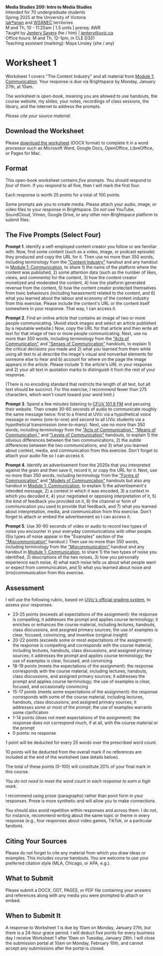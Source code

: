 **Media Studies 200: Intro to Media Studies**     
Intended for 70 undergraduate students     
Spring 2025 at the University of Victoria  
[lək̓ʷəŋən](https://www.songheesnation.ca/community/l-k-ng-n-traditional-territory) and [<u>W</u>SÁNEĆ](https://wsanec.com/) territories  
M and Th, 10 - 11:20am | 1.5 units | prereq: AWR   
Taught by [Jentery Sayers](https://jntry.work/) (he / him) | [jentery@uvic.ca](mailto:jentery@uvic.ca)    
Office hours: M and Th, 12-1pm, in CLE D331    
Teaching assistant (marking): Maya Linsley (she / any)

# Worksheet 1

Worksheet 1 covers "The Content Industry" and all material from [Module 1: Communication](https://jentery.github.io/mdia200v4/#module-1-communication). Your response is due via Brightspace by Monday, January 27th, at 10am. 

The worksheet is *open-book*, meaning you are allowed to use handouts, the course website, my slides, your notes, recordings of class sessions, the library, and the internet to address the prompts.

*Please cite your source material.*

## Download the Worksheet 

Please [download the worksheet](mdia200v4Worksheet1.docx) (DOCX format) to complete it in a word processor such as Microsoft Word, Google Docs, OpenOffice, LibreOffice, or Pages for Mac.  

## Format

This open-book worksheet contains *five* prompts. You should respond to *four* of them. If you respond to all five, then I will mark the first four. 

Each response is worth 25 points for a total of 100 points. 

Some prompts ask you to create media. Please attach your audio, image, or video files to your response in Brightspace. Do *not* use YouTube, SoundCloud, Vimeo, Google Drive, or any other non-Brightspace platform to submit files. 

## The Five Prompts (Select Four)

**Prompt 1**. Identify a self-employed content creator you follow or are familiar with. Now, find some content (such as a video, image, or podcast episode) they produced and copy the URL for it. Then use no more than 350 words, including terminology from the ["Content Industry"](https://bright.uvic.ca/d2l/le/lessons/365831/topics/3159683) handout and any handout in [Module 1: Communication](https://jentery.github.io/mdia200v4/#module-1-communication), to share 1) the name of the platform where the content was published, 2) some attention data (such as the number of likes, views, and comments) for the content, 3) how the content creator monetized and moderated the content, 4) how the platform generated revenue from the content, 5) how the content creator protected themselves from toxic behaviours (including harassment) related to the content, and 6) what you learned about the labour and economy of the content industry from this exercise. Please include the content's URL or the content itself somewhere in your response. That way, I can access it.

**Prompt 2**. Find an online article that contains an image of two or more people communicating. (Avoid stock images and select an article published by a reputable website.) Now, copy the URL for that article and then write alt text for that image of two or more people communicating. Next, use no more than 350 words, including terminology from the ["Acts of Communication"](https://bright.uvic.ca/d2l/le/lessons/365831/topics/3159713) and ["Senses of Communication"](https://bright.uvic.ca/d2l/le/lessons/365831/topics/3159716) handouts, to explain 1) the critical decisions you made and 2) what you learned from them while using alt text to a) describe the image's visual and nonverbal elements for someone else to hear and b) account for where on the page the image appears in the article. Please include 1) the article's URL in your response and 2) your alt text in quotation marks to distinguish it from the rest of your response.

(There is no encoding standard that restricts the length of alt text, but alt text should be succinct. For this exercise, I recommend fewer than 275 characters, which won't count toward your word limit.)

**Prompt 3**. Spend a few minutes listening to [CFUV 101.9 FM](https://cfuv.uvic.ca/) and perusing their website. Then create 30-60 seconds of audio to communicate roughly the same message twice: first to a friend at UVic via a hypothetical voice message or memo (one-to-one) and second to all UVic students via a hypothetical transmission (one-to-many). Next, use no more than 350 words, including terminology from the ["Acts of Communication,"](https://bright.uvic.ca/d2l/le/lessons/365831/topics/3159713) ["Means of Communication,"](https://bright.uvic.ca/d2l/le/lessons/365831/topics/3167384) and ["Levels of Communication"](https://bright.uvic.ca/d2l/le/lessons/365831/topics/3167585) handouts, to explain 1) the *obvious* differences between the two communications, 2) the *subtle* differences between the two communications, and 3) what you learned about context, media, and communication from this exercise. Don't forget to attach your audio file so I can access it.

**Prompt 4**. Identify an advertisement from the 2020s that you interpreted against the grain and then save it, record it, or copy the URL for it. Next, use no more than 350 words, including terminology from the ["Forms of Communication"](https://bright.uvic.ca/d2l/le/lessons/365831/topics/3178768) and ["Models of Communication"](https://bright.uvic.ca/d2l/le/lessons/365831/topics/3179558) handouts but also any handout in [Module 1: Communication](https://jentery.github.io/mdia200v4/#module-1-communication), to explain 1) the advertisement's intended message, 2) a context in which it was encoded, 3) a context in which you decoded it, 4) your negotiated or opposing interpretation of it, 5) the kind of feedback you provided on it, 6) the channel or form of communication you used to provide that feedback, and 7) what you learned about interpretation, media, and communication from this exercise. Don't forget to attach or embed the advertisement so I can access it.

**Prompt 5**. Use 30-90 seconds of video or audio to record two types of noise you encounter in your everyday communications with other people. (Six types of noise appear in the "Examples" section of the ["Miscommunication"](https://bright.uvic.ca/d2l/le/lessons/365831/topics/3179982) handout.) Then use no more than 350 words, including terminology from the ["Miscommunication"](https://bright.uvic.ca/d2l/le/lessons/365831/topics/3179982) handout and any handout in [Module 1: Communication](https://jentery.github.io/mdia200v4/#module-1-communication), to share 1) the two types of noise you identified, 2) descriptions of the two noises, 3) how you personally experience each noise, 4) what each noise tells us about what people want or expect from communication, and 5) what you learned about noise and (mis)communication from this exercise. 

## Assessment 

I will use the following rubric, based on [UVic's official grading system](https://www.uvic.ca/calendar/undergrad/index.php#/policy/S1AAgoGuV?bc=true&bcCurrent=14%20-%20Grading&bcGroup=Undergraduate%20Academic%20Regulations&bcItemType=policies), to assess your responses. 

* 23-25 points (exceeds all expectations of the assignment): the response is compelling; it addresses the prompt and applies course terminology; it enriches or enhances the course material, including lectures, handouts, class discussions, and assigned primary sources; the use of examples is clear, focused, convincing, and inventive (original insight)
* 20-22 points (exceeds some or most expectations of the assignment): the response is compelling and corresponds with the course material, including lectures, handouts, class discussions, and assigned primary sources; it addresses the prompt and applies course terminology; the use of examples is clear, focused, and convincing 
* 18-19 points (meets the expectations of the assignment): the response corresponds with the course material, including lectures, handouts, class discussions, and assigned primary sources; it addresses the prompt and applies course terminology; the use of examples is clear, focused, and occasionally convincing
* 15-17 points (meets some expectations of the assignment): the response corresponds with some of the course material, including lectures, handouts, class discussions, and assigned primary sources; it addresses some or most of the prompt; the use of examples warrants some clarification 
* 1-14 points (does not meet expectations of the assignment): the response does not correspond much, if at all, with the course material or the prompt
* 0 points: no response  

1 point will be deducted for every 25 words over the prescribed word count. 

10 points will be deducted from the overall mark if no references are included at the end of the worksheet (see details below).

The total of these points (0-100) will constitute 20% of your final mark in this course. 

*You do not need to meet the word count in each response to earn a high mark.* 

I recommend using prose (paragraphs) rather than point form in your responses. Prose is more synthetic and will allow you to make connections.

You should also avoid repetition within responses and across them. I do not, for instance, recommend writing about the same topic or theme in every response (e.g., four responses about video games, TikTok, or a particular fandom).

## Citing Your Sources 

Please do not forget to cite any material from which you draw ideas or examples. This includes course handouts. You are welcome to use your preferred citation style (MLA, Chicago, or APA, e.g.).  

## What to Submit 

Please submit a DOCX, ODT, PAGES, or PDF file containing your answers and references along with any media you were prompted to attach or embed. 

## When to Submit It

A response to Worksheet 1 is due by 10am on Monday, January 27th, but there is a 24-hour grace period. I will deduct five points for every business day I receive Worksheet 1 after 10am on Tuesday, January 28th. I will close the submission portal at 10am on Monday, February 10th, and cannot accept any submissions after the portal is closed.
